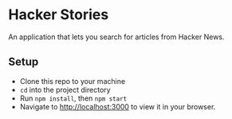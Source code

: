# Hacker Stories

An application that lets you search for articles from Hacker News.

## Setup

- Clone this repo to your machine
- `cd` into the project directory
- Run `npm install`, then `npm start`
- Navigate to [http://localhost:3000](http://localhost:3000) to view it in your browser.

